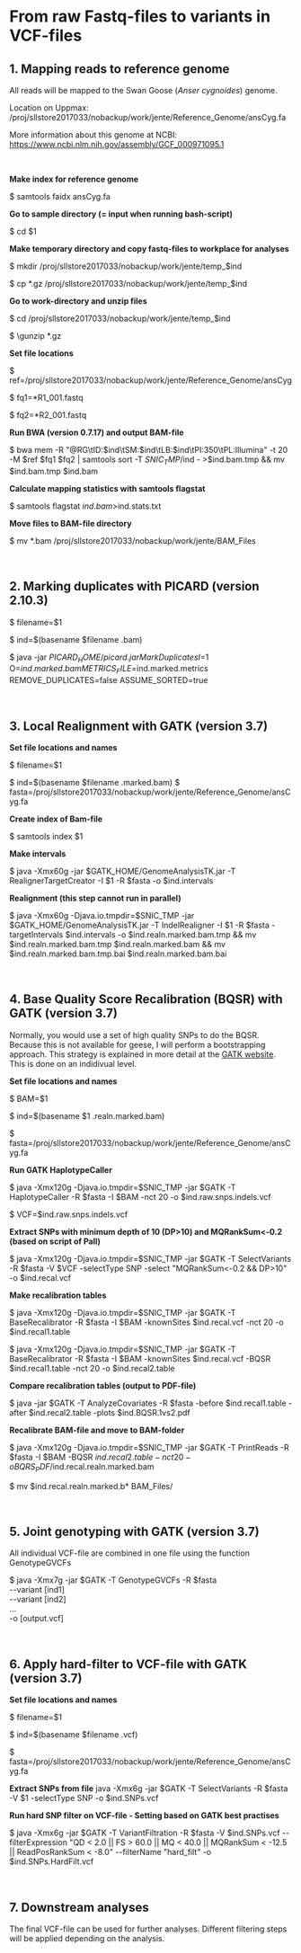 # From raw Fastq-files to variants in VCF-files
## 1. Mapping reads to reference genome
All reads will be mapped to the Swan Goose (*Anser cygnoides*) genome.

Location on Uppmax: /proj/sllstore2017033/nobackup/work/jente/Reference_Genome/ansCyg.fa

More information about this genome at NCBI: https://www.ncbi.nlm.nih.gov/assembly/GCF_000971095.1

&nbsp;

**Make index for reference genome**

$ samtools faidx ansCyg.fa

**Go to sample directory (= input when running bash-script)**

$ cd $1

**Make temporary directory and copy fastq-files to workplace for analyses**

$ mkdir /proj/sllstore2017033/nobackup/work/jente/temp_$ind

$ cp \*.gz /proj/sllstore2017033/nobackup/work/jente/temp_$ind

**Go to work-directory and unzip files**

$ cd /proj/sllstore2017033/nobackup/work/jente/temp_$ind

$ \gunzip *.gz

**Set file locations**

$ ref=/proj/sllstore2017033/nobackup/work/jente/Reference_Genome/ansCyg

$ fq1=\*R1_001.fastq

$ fq2=\*R2_001.fastq

**Run BWA (version 0.7.17) and output BAM-file**

$ bwa mem -R "@RG\tID:$ind\tSM:$ind\tLB:$ind\tPI:350\tPL:Illumina" -t 20 -M $ref $fq1 $fq2 | samtools sort -T $SNIC_TMP/$ind - >$ind.bam.tmp && mv $ind.bam.tmp $ind.bam

**Calculate mapping statistics with samtools flagstat**

$ samtools flagstat $ind.bam >$ind.stats.txt

**Move files to BAM-file directory**

$ mv \*.bam /proj/sllstore2017033/nobackup/work/jente/BAM_Files

&nbsp;

## 2. Marking duplicates with PICARD (version 2.10.3)

$ filename=$1

$ ind=$(basename $filename .bam)

$ java -jar $PICARD_HOME/picard.jar MarkDuplicates I=$1 O=$ind.marked.bam METRICS_FILE=$ind.marked.metrics REMOVE_DUPLICATES=false ASSUME_SORTED=true

&nbsp;

## 3. Local Realignment with GATK (version 3.7)

**Set file locations and names**

$ filename=$1

$ ind=$(basename $filename .marked.bam)
$ fasta=/proj/sllstore2017033/nobackup/work/jente/Reference_Genome/ansCyg.fa

**Create index of Bam-file**

$ samtools index $1

**Make intervals**

$ java -Xmx60g -jar $GATK_HOME/GenomeAnalysisTK.jar -T RealignerTargetCreator -I $1 -R $fasta -o $ind.intervals


**Realignment (this step cannot run in parallel)**

$ java -Xmx60g -Djava.io.tmpdir=$SNIC_TMP -jar $GATK_HOME/GenomeAnalysisTK.jar -T IndelRealigner -I $1 -R $fasta -targetIntervals $ind.intervals -o $ind.realn.marked.bam.tmp && mv $ind.realn.marked.bam.tmp $ind.realn.marked.bam && mv $ind.realn.marked.bam.tmp.bai $ind.realn.marked.bam.bai

&nbsp;

## 4. Base Quality Score Recalibration (BQSR) with GATK (version 3.7)

Normally, you would use a set of high quality SNPs to do the BQSR. Because this is not available for geese, I will perform a bootstrapping approach. This strategy is explained in more detail at the [GATK website](https://software.broadinstitute.org/gatk/documentation/article?id=11081). This is done on an indidivual level.

**Set file locations and names**

$ BAM=$1

$ ind=$(basename $1 .realn.marked.bam)

$ fasta=/proj/sllstore2017033/nobackup/work/jente/Reference_Genome/ansCyg.fa

**Run GATK HaplotypeCaller**

$ java -Xmx120g -Djava.io.tmpdir=$SNIC_TMP -jar $GATK -T HaplotypeCaller -R $fasta -I $BAM -nct 20 -o $ind.raw.snps.indels.vcf

$ VCF=$ind.raw.snps.indels.vcf

**Extract SNPs with minimum depth of 10 (DP>10) and MQRankSum<-0.2 (based on script of Pall)**

$ java -Xmx120g -Djava.io.tmpdir=$SNIC_TMP -jar $GATK -T SelectVariants -R $fasta -V $VCF -selectType SNP -select "MQRankSum<-0.2 && DP>10" -o $ind.recal.vcf

**Make recalibration tables**

$ java -Xmx120g -Djava.io.tmpdir=$SNIC_TMP -jar $GATK -T BaseRecalibrator -R $fasta -I $BAM -knownSites $ind.recal.vcf -nct 20 -o $ind.recal1.table

$ java -Xmx120g -Djava.io.tmpdir=$SNIC_TMP -jar $GATK -T BaseRecalibrator -R $fasta -I $BAM -knownSites $ind.recal.vcf -BQSR $ind.recal1.table -nct 20 -o $ind.recal2.table

**Compare recalibration tables (output to PDF-file)**

$ java -jar $GATK -T AnalyzeCovariates -R $fasta -before $ind.recal1.table -after $ind.recal2.table -plots $ind.BQSR.1vs2.pdf

**Recalibrate BAM-file and move to BAM-folder**

$ java -Xmx120g -Djava.io.tmpdir=$SNIC_TMP -jar $GATK -T PrintReads -R $fasta -I $BAM -BQSR $ind.recal2.table -nct 20 -o BQRS_PDF/$ind.recal.realn.marked.bam

$ mv $ind.recal.realn.marked.b* BAM_Files/

&nbsp;

## 5. Joint genotyping with GATK (version 3.7)

All individual VCF-file are combined in one file using the function GenotypeGVCFs

$ java -Xmx7g -jar $GATK -T GenotypeGVCFs -R $fasta \
--variant [ind1] \
--variant [ind2] \
... \
-o [output.vcf]

&nbsp;

## 6. Apply hard-filter to VCF-file with GATK (version 3.7)

**Set file locations and names**

$ filename=$1

$ ind=$(basename $filename .vcf)

$ fasta=/proj/sllstore2017033/nobackup/work/jente/Reference_Genome/ansCyg.fa

**Extract SNPs from file**
java -Xmx6g -jar $GATK -T SelectVariants -R $fasta -V $1 -selectType SNP -o $ind.SNPs.vcf

**Run hard SNP filter on VCF-file - Setting based on GATK best practises**

$ java -Xmx6g -jar $GATK -T VariantFiltration -R $fasta -V $ind.SNPs.vcf --filterExpression "QD < 2.0 || FS > 60.0 || MQ < 40.0 || MQRankSum < -12.5 || ReadPosRankSum < -8.0" --filterName "hard_filt" -o $ind.SNPs.HardFilt.vcf

&nbsp;

## 7. Downstream analyses

The final VCF-file can be used for further analyses. Different filtering steps will be applied depending on the analysis.
